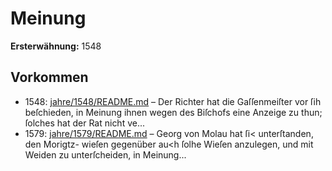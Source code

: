 # Meinung

**Ersterwähnung:** 1548

## Vorkommen
- 1548: [jahre/1548/README.md](../jahre/1548/README.md) – Der Richter hat die Gaſſenmeiſter vor ſih beſchieden,
in Meinung ihnen wegen des Biſchofs eine Anzeige zu
thun; ſolches hat der Rat nicht ve...
- 1579: [jahre/1579/README.md](../jahre/1579/README.md) – Georg von Molau hat ſi< unterſtanden, den Morigtz-
wieſen gegenüber au<h ſolhe Wieſen anzulegen, und mit
Weiden zu unterſcheiden, in Meinung...
